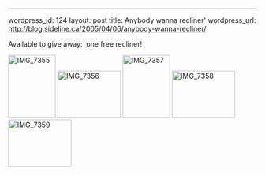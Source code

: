 --- 
wordpress_id: 124
layout: post
title: Anybody wanna recliner'
wordpress_url: http://blog.sideline.ca/2005/04/06/anybody-wanna-recliner/

<p>Available to give away:  one free recliner!</p>
<p><a href="http://my.aream.ca/blogs/images/IMG_7355.JPG"><img height="128" alt="IMG_7355" src="http://my.aream.ca/blogs/images/IMG_7355_thumb.jpg" width="96" border="0" /></a> <a href="http://my.aream.ca/blogs/images/IMG_7356.JPG"><img height="96" alt="IMG_7356" src="http://my.aream.ca/blogs/images/IMG_7356_thumb.jpg" width="128" border="0" /></a> <a href="http://my.aream.ca/blogs/images/IMG_7357.JPG"><img height="128" alt="IMG_7357" src="http://my.aream.ca/blogs/images/IMG_7357_thumb.jpg" width="96" border="0" /></a> <a href="http://my.aream.ca/blogs/images/IMG_7358.JPG"><img height="96" alt="IMG_7358" src="http://my.aream.ca/blogs/images/IMG_7358_thumb.jpg" width="128" border="0" /></a> <a href="http://my.aream.ca/blogs/images/IMG_7359.JPG"><img height="96" alt="IMG_7359" src="http://my.aream.ca/blogs/images/IMG_7359_thumb.jpg" width="128" border="0" /></a></p>
